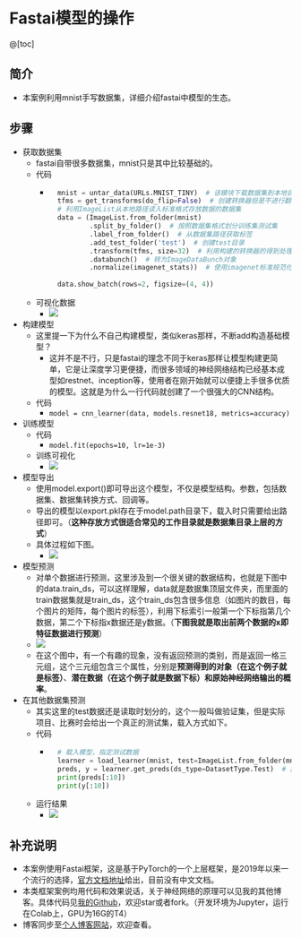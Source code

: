 # Fastai模型的操作
@[toc]
## 简介
- 本案例利用mnist手写数据集，详细介绍fastai中模型的生态。
## 步骤
- 获取数据集
	- fastai自带很多数据集，mnist只是其中比较基础的。
	- 代码
		- ```python
			mnist = untar_data(URLs.MNIST_TINY)  # 该模块下载数据集到本地目录并返回路径
			tfms = get_transforms(do_flip=False)  # 创建转换器但是不进行翻转（注意不是所有数据集都适合任何模式的增广，对手写数字，翻转意味着变为另一个数字）
			# 利用ImageList从本地路径读入标准格式存放数据的数据集
			data = (ImageList.from_folder(mnist)
					.split_by_folder()  # 按照数据集格式划分训练集测试集
					.label_from_folder()  # 从数据集路径获取标签
					.add_test_folder('test')  # 创建test目录
					.transform(tfms, size=32)  # 利用构建的转换器的得到处理后的图片数据，大小调整为32*32
					.databunch()  # 转为ImageDataBunch对象
					.normalize(imagenet_stats))  # 使用imagenet标准规范化数据
			
			data.show_batch(rows=2, figsize=(4, 4))
			```
	- 可视化数据
		- ![](https://img-blog.csdnimg.cn/20190508202230101.png)
- 构建模型
	- 这里提一下为什么不自己构建模型，类似keras那样，不断add构造基础模型？
		- 这并不是不行，只是fastai的理念不同于keras那样让模型构建更简单，它是让深度学习更便捷，而很多领域的神经网络结构已经基本成型如restnet、inception等，使用者在刚开始就可以便捷上手很多优质的模型。这就是为什么一行代码就创建了一个很强大的CNN结构。
	- 代码
		- `model = cnn_learner(data, models.resnet18, metrics=accuracy)`
- 训练模型
	- 代码
		- `model.fit(epochs=10, lr=1e-3)`
	- 训练可视化
		- ![](https://img-blog.csdnimg.cn/20190508203001415.png)
- 模型导出
	- 使用model.export()即可导出这个模型，不仅是模型结构。参数，包括数据集、数据集转换方式、回调等。
	- 导出的模型以export.pkl存在于model.path目录下，载入时只需要给出路径即可。（**这种存放方式很适合常见的工作目录就是数据集目录上层的方式**）
	- 具体过程如下图。
		- ![](https://img-blog.csdnimg.cn/20190508203949749.png)
- 模型预测
	- 对单个数据进行预测，这里涉及到一个很关键的数据结构，也就是下图中的data.train_ds，可以这样理解，data就是数据集顶层文件夹，而里面的train数据集就是train_ds，这个train_ds包含很多信息（如图片的数目，每个图片的矩阵，每个图片的标签），利用下标索引一般第一个下标指第几个数据，第二个下标指x数据还是y数据。（**下图我就是取出前两个数据的x即特征数据进行预测**）
	- ![](https://img-blog.csdnimg.cn/20190508204735563.png)
	- 在这个图中，有一个有趣的现象，没有返回预测的类别，而是返回一格三元组，这个三元组包含三个属性，分别是**预测得到的对象（在这个例子就是标签）**、**潜在数据（在这个例子就是数据下标）**和**原始神经网络输出的概率**。
- 在其他数据集预测
	- 其实这里的test数据还是读取时划分的，这个一般叫做验证集，但是实际项目、比赛时会给出一个真正的测试集，载入方式如下。
	- 代码
		- ```python
			# 载入模型，指定测试数据
			learner = load_learner(mnist, test=ImageList.from_folder(mnist/'test'))
			preds, y = learner.get_preds(ds_type=DatasetType.Test)  # 指定数据集类型为测试集
			print(preds[:10])
			print(y[:10])
			```
	- 运行结果
		- ![](https://img-blog.csdnimg.cn/20190508205851646.png)
## 补充说明
- 本案例使用Fastai框架，这是基于PyTorch的一个上层框架，是2019年以来一个流行的选择，[官方文档地址](https://docs.fast.ai/)给出，目前没有中文文档。
- 本类框架案例均用代码和效果说话，关于神经网络的原理可以见我的其他博客。具体代码见[我的Github](https://github.com/luanshiyinyang/Tutorial/tree/Fastai/ClassificationDemo2)，欢迎star或者fork。（开发环境为Jupyter，运行在Colab上，GPU为16G的T4）
- 博客同步至[个人博客网站](https://luanshiyinyang.github.io)，欢迎查看。